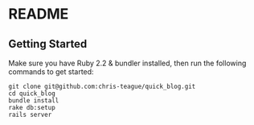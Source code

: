 # README

## Getting Started

Make sure you have Ruby 2.2 & bundler installed, then run the following commands to get started:   

    git clone git@github.com:chris-teague/quick_blog.git    
    cd quick_blog    
    bundle install    
    rake db:setup    
    rails server





